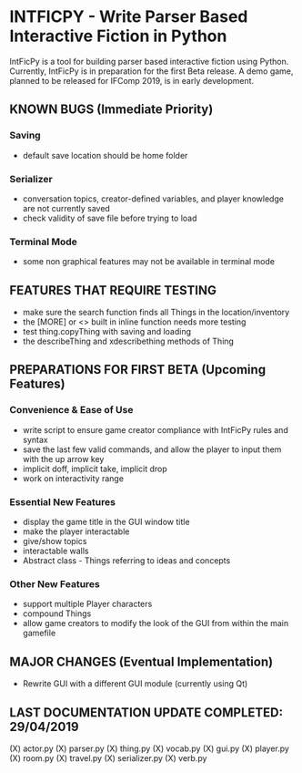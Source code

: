 # INTFICPY - Write Parser Based Interactive Fiction in Python
IntFicPy is a tool for building parser based interactive fiction using Python. Currently, IntFicPy is in preparation for the first Beta release. A demo game, planned to be released for IFComp 2019, is in early development.

## KNOWN BUGS (Immediate Priority)
### Saving
+ default save location should be home folder
### Serializer
+ conversation topics, creator-defined variables, and player knowledge are not currently saved
+ check validity of save file before trying to load
### Terminal Mode
+ some non graphical features may not be available in terminal mode

## FEATURES THAT REQUIRE TESTING
+ make sure the search function finds all Things in the location/inventory
+ the [MORE] or <<e>> built in inline function needs more testing
+ test thing.copyThing with saving and loading
+ the describeThing and xdescribething methods of Thing

##  PREPARATIONS FOR FIRST BETA (Upcoming Features)
### Convenience & Ease of Use
+ write script to ensure game creator compliance with IntFicPy rules and syntax
+ save the last few valid commands, and allow the player to input them with the up arrow key
+ implicit doff, implicit take, implicit drop
+ work on interactivity range
### Essential New Features
+ display the game title in the GUI window title
+ make the player interactable
+ give/show topics
+ interactable walls
+ Abstract class - Things referring to ideas and concepts
### Other New Features
+ support multiple Player characters
+ compound Things
+ allow game creators to modify the look of the GUI from within the main gamefile

## MAJOR CHANGES (Eventual Implementation)
+ Rewrite GUI with a different GUI module (currently using Qt)

## LAST DOCUMENTATION UPDATE COMPLETED: 29/04/2019
(X) actor.py
(X) parser.py
(X) thing.py
(X) vocab.py
(X) gui.py
(X) player.py
(X) room.py
(X) travel.py
(X) serializer.py
(X) verb.py
